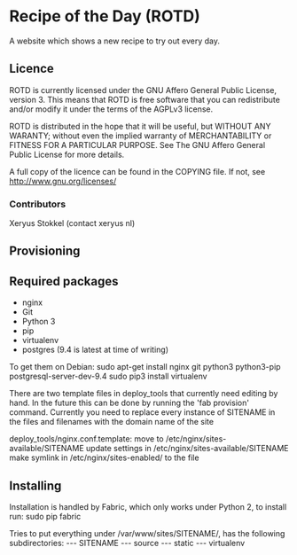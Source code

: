 Recipe of the Day (ROTD)
========================

A website which shows a new recipe to try out every day.

Licence
-------

ROTD is currently licensed under the GNU Affero General Public License, version
3. This means that ROTD is free software that you can redistribute and/or
modify it under the terms of the AGPLv3 license.

ROTD is distributed in the hope that it will be useful, but WITHOUT ANY
WARANTY; without even the implied warranty of MERCHANTABILITY or FITNESS FOR A
PARTICULAR PURPOSE. See The GNU Affero General Public License for more details.

A full copy of the licence can be found in the COPYING file. If not, see
<http://www.gnu.org/licenses/>

### Contributors
Xeryus Stokkel (contact <at> xeryus <dot> nl)


Provisioning
------------

## Required packages
* nginx
* Git
* Python 3
* pip
* virtualenv
* postgres (9.4 is latest at time of writing)

To get them on Debian:
	sudo apt-get install nginx git python3 python3-pip \
		postgresql-server-dev-9.4
	sudo pip3 install virtualenv

There are two template files in deploy\_tools that currently need editing by
hand. In the future this can be done by running the 'fab provision' command.
Currently you need to replace every instance of SITENAME in the files and
filenames with the domain name of the site

deploy\_tools/nginx.conf.template:
	move to /etc/nginx/sites-available/SITENAME
	update settings in /etc/nginx/sites-available/SITENAME
	make symlink in /etc/nginx/sites-enabled/ to the file


Installing
----------

Installation is handled by Fabric, which only works under Python 2, to install
run:
	sudo pip fabric

Tries to put everything under /var/www/sites/SITENAME/, has the following
subdirectories:
--- SITENAME
	--- source
	--- static
	--- virtualenv
